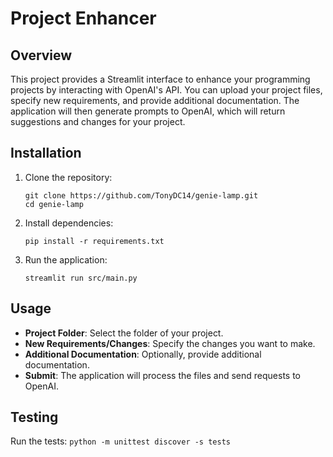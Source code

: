 # Project Enhancer

## Overview

This project provides a Streamlit interface to enhance your programming projects by interacting with OpenAI's API. You can upload your project files, specify new requirements, and provide additional documentation. The application will then generate prompts to OpenAI, which will return suggestions and changes for your project.

## Installation

1. Clone the repository:
    ```
    git clone https://github.com/TonyDC14/genie-lamp.git
    cd genie-lamp
    ```

2. Install dependencies:
    ```
    pip install -r requirements.txt
    ```

3. Run the application:
    ```
    streamlit run src/main.py
    ```

## Usage

- **Project Folder**: Select the folder of your project.
- **New Requirements/Changes**: Specify the changes you want to make.
- **Additional Documentation**: Optionally, provide additional documentation.
- **Submit**: The application will process the files and send requests to OpenAI.

## Testing

Run the tests:
    ```
    python -m unittest discover -s tests
    ```